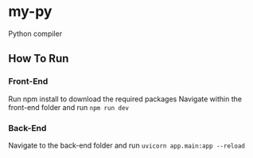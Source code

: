 # my-py
Python compiler

## How To Run

### Front-End
Run npm install to download the required packages
Navigate within the front-end folder and run ```npm run dev```

### Back-End 
Navigate to the back-end folder and run ```uvicorn app.main:app --reload```
